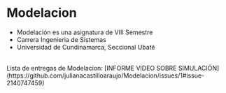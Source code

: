 # Modelacion
* Modelación es una asignatura de VIII Semestre
* Carrera Ingenieria de Sistemas
* Universidad de Cundinamarca, Seccional Ubaté
<br>
Lista de entregas de Modelacion:
[INFORME VIDEO SOBRE SIMULACIÓN](https://github.com/julianacastilloaraujo/Modelacion/issues/1#issue-2140747459)
